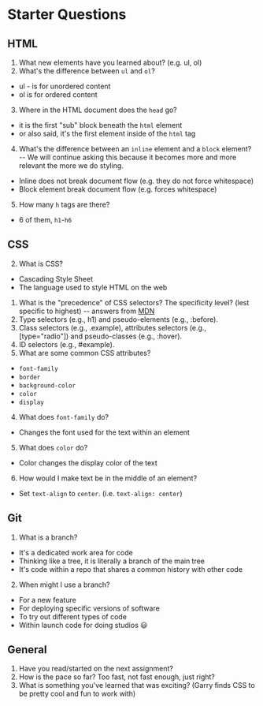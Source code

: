 # Starter Questions

## HTML

1. What new elements have you learned about?  (e.g. ul, ol)
2. What's the difference between `ul` and `ol`?
  * ul - is for unordered content
  * ol is for ordered content
3. Where in the HTML document does the `head` go?
  * it is the first "sub" block beneath the `html` element
  * or also said, it's the first element inside of the `html` tag
4. What's the difference between an `inline` element and a `block` element? -- We will continue asking this because it becomes more and more relevant the more we do styling.
  * Inline does not break document flow (e.g. they do not force whitespace)
  * Block element break document flow (e.g. forces whitespace)
5. How many `h` tags are there?
  * 6 of them, `h1`-`h6`

## CSS

2. What is CSS?
  * Cascading Style Sheet
  * The language used to style HTML on the web
1. What is the "precedence" of CSS selectors? The specificity level? (lest specific to highest) -- answers from [MDN](https://developer.mozilla.org/en-US/docs/Web/CSS/Specificity)
  1. Type selectors (e.g., h1) and pseudo-elements (e.g., :before).
  2. Class selectors (e.g., .example), attributes selectors (e.g., [type="radio"]) and pseudo-classes (e.g., :hover).
  3. ID selectors (e.g., #example).
3. What are some common CSS attributes?
  * `font-family`
  * `border`
  * `background-color`
  * `color`
  * `display`
4. What does `font-family` do?
  * Changes the font used for the text within an element
5. What does `color` do?
  * Color changes the display color of the text
6. How would I make text be in the middle of an element?
  * Set `text-align` to `center`.  (i.e. `text-align: center`)

## Git

1. What is a branch?
  * It's a dedicated work area for code
  * Thinking like a tree, it is literally a branch of the main tree
  * It's code within a repo that shares a common history with other code
2. When might I use a branch?
  * For a new feature
  * For deploying specific versions of software
  * To try out different types of code
  * Within launch code for doing studios :smiley:

## General

1. Have you read/started on the next assignment?
2. How is the pace so far? Too fast, not fast enough, just right?
3. What is something you've learned that was exciting? (Garry finds CSS to be pretty cool and fun to work with)
